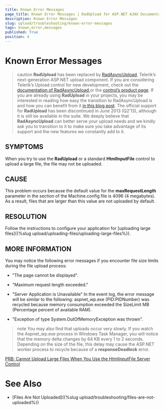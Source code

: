 ```yaml
---
title: Known Error Messages
page_title: Known Error Messages | RadUpload for ASP.NET AJAX Documentation
description: Known Error Messages
slug: upload/troubleshooting/known-error-messages
tags: known,error,messages
published: True
position: 4
---
```


# Known Error Messages



>caution  **RadUpload** has been replaced by [RadAsyncUpload](http://demos.telerik.com/aspnet-ajax/asyncupload/examples/overview/defaultcs.aspx), Telerik’s next-generation ASP.NET upload component. If you are considering Telerik’s Upload control for new development, check out the [documentation of RadAsyncUpload ](http://www.telerik.com/help/aspnet-ajax/asyncupload-overview.html) or the [control’s product page](http://www.telerik.com/products/aspnet-ajax/asyncupload.aspx). If you are already using **RadUpload** in your projects, you may be interested in reading how easy the transition to RadAsyncUpload is and how you can benefit from it [in this blog post](http://blogs.telerik.com/blogs/12-12-05/the-case-of-telerik-s-new-old-asp.net-ajax-upload-control-radasyncupload). The official support for **RadUpload** has been discontinued in June 2013 (Q2’13), although it is still be available in the suite. We deeply believe that **RadAsyncUpload** can better serve your upload needs and we kindly ask you to transition to it to make sure you take advantage of its support and the new features we constantly add to it.
>


## SYMPTOMS

When you try to use the **RadUpload** or a standard **HtmlInputFile** control to upload a large file, the file may not be uploaded.

## CAUSE

This problem occurs because the default value for the **maxRequestLength** parameter in the section of the Machine.config file is 4096 (4 megabytes). As a result, files that are larger than this value are not uploaded by default.

## RESOLUTION

Follow the instructions to configure your application for [uploading large files]({%slug upload/uploading-files/uploading-large-files%}).

## MORE INFORMATION

You may notice the following error messages if you encounter file size limits during the file upload process:

* "The page cannot be displayed".

* "Maximum request length exceeded."

* "Server Application is Unavailable" In the event log, the error message will be similar to the following: aspnet_wp.exe (PID:PIDNumber) was recycled because memory consumption exceeded the SizeLimit MB (Percentage percent of available RAM).

* "Exception of type System.OutOfMemoryException was thrown".

>note You may also find that uploads occur very slowly. If you watch the Aspnet_wp.exe process in Windows Task Manager, you will notice that the memory delta changes by 64 KB every 1 to 2 seconds. Depending on the size of the file, this delay may cause the ASP.NET worker process to recycle because of a **responseDeadlock** error.
>


[PRB: Cannot Upload Large Files When You Use the HtmlInputFile Server Control](http://support.microsoft.com/default.aspx?scid=kb;en-us;295626)

# See Also

 * [Files Are Not Uploaded]({%slug upload/troubleshooting/files-are-not-uploaded%})
